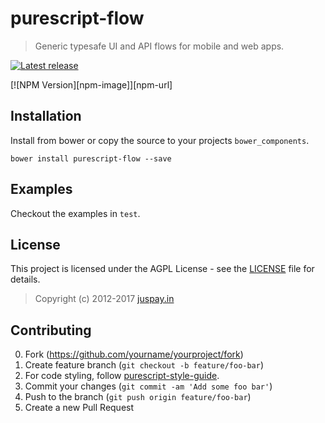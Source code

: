 # purescript-flow
> Generic typesafe UI and API flows for mobile and web apps.

[![Latest release](https://img.shields.io/github/release/juspay/purescript-flow.svg)](https://github.com/juspay/purescript-flow/releases)

[![NPM Version][npm-image]][npm-url]

## Installation

Install from bower or copy the source to your projects `bower_components`.

```
bower install purescript-flow --save
```

## Examples

Checkout the examples in `test`.


## License

This project is licensed under the AGPL License - see the [LICENSE](LICENSE) file for details. 
> Copyright (c) 2012-2017 [juspay.in](https://www.juspay.in)


## Contributing

0. Fork (<https://github.com/yourname/yourproject/fork>)
1. Create feature branch (`git checkout -b feature/foo-bar`)
2. For code styling, follow [purescript-style-guide](https://github.com/ianbollinger/purescript-style-guide/blob/master/purescript-style.md).
3. Commit your changes (`git commit -am 'Add some foo bar'`)
4. Push to the branch (`git push origin feature/foo-bar`)
5. Create a new Pull Request




